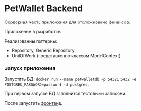 # PetWallet Backend
Серверная часть приложения для отслеживание финансов.

Приложение в разработке.

Реализованны паттерны:
- Repository, Generic Repository
- UnitOfWork (представленно классом ModelContext)

### Запуск приложения
Запустить БД: `docker run --name petwalletdb -p 54321:5432 -e POSTGRES_PASSWORD=password -d postgres`.

При первом запуске БД заполнится тестовыми записями.

После запустить [фронтенд](https://github.com/belovnow/PetWallet-Frontend).
